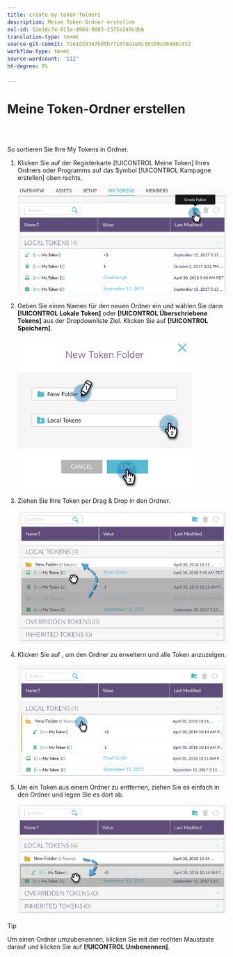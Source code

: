 ```yaml
---
title: create-my-token-folders
description: Meine Token-Ordner erstellen
exl-id: 52e18c74-613a-4964-9005-2375e249cdbb
translation-type: tm+mt
source-git-commit: 72e1d29347bd5b77107da1e9c30169cb6490c432
workflow-type: tm+mt
source-wordcount: '112'
ht-degree: 0%

---
```


# Meine Token-Ordner erstellen

<br> 

So sortieren Sie Ihre My Tokens in Ordner.

1. Klicken Sie auf der Registerkarte [!UICONTROL Meine Token] Ihres Ordners oder Programms auf das Symbol [!UICONTROL Kampagne erstellen] oben rechts.

   ![Bild eins](/help/sky/assets/my-tokens/create-my-token-folders/create-my-token-folders-1.png)

1. Geben Sie einen Namen für den neuen Ordner ein und wählen Sie dann **[!UICONTROL Lokale Token]** oder **[!UICONTROL Überschriebene Tokens]** aus der Dropdownliste Ziel. Klicken Sie auf **[!UICONTROL Speichern]**.

   ![Bild zwei](/help/sky/assets/my-tokens/create-my-token-folders/create-my-token-folders-2.png)

1. Ziehen Sie Ihre Token per Drag &amp; Drop in den Ordner.

   ![Bild drei](/help/sky/assets/my-tokens/create-my-token-folders/create-my-token-folders-3.png)

1. Klicken Sie auf , um den Ordner zu erweitern und alle Token anzuzeigen.

   ![Bild vier](/help/sky/assets/my-tokens/create-my-token-folders/create-my-token-folders-4.png)

1. Um ein Token aus einem Ordner zu entfernen, ziehen Sie es einfach in den Ordner und legen Sie es dort ab.

   ![Bild fünf](/help/sky/assets/my-tokens/create-my-token-folders/create-my-token-folders-5.png)

>[!TIP]
>
>Um einen Ordner umzubenennen, klicken Sie mit der rechten Maustaste darauf und klicken Sie auf **[!UICONTROL Umbenennen]**.
